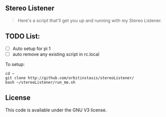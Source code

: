 ## Stereo Listener
>Here's a script that'll get you up and running with my Stereo Listener.   

## TODO List:
- [ ] Auto setup for pi 1 
- [ ] auto remove any existing script in rc.local

To setup:
```
cd ~
git clone http://github.com/orbitinstasis/stereoListener/
bash ~/stereoListener/run_me.sh
```

## License 

This code is available under the GNU V3 license. 
